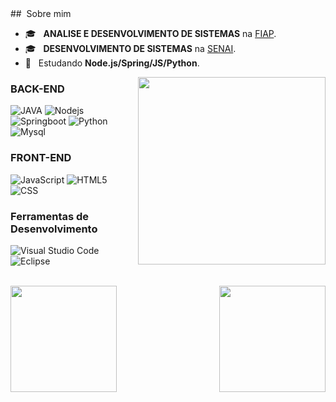 <div>
## &nbsp;Sobre mim

- 🎓 &nbsp; **ANALISE E DESENVOLVIMENTO DE SISTEMAS** na <a href="https://www.fiap.com.br/">FIAP</a>.
- 🎓 &nbsp; **DESENVOLVIMENTO DE SISTEMAS** na <a href="https://www.sp.senai.br/">SENAI</a>.
- 🌱 &nbsp; Estudando **Node.js/Spring/JS/Python**.

<img align="right" height="300em" src="https://cdn141.picsart.com/351903186045211.png">

### BACK-END

![JAVA](https://img.shields.io/badge/-JAVA-191A1E?style=for-the-badge&logo=java)
![Nodejs](https://img.shields.io/badge/-nodejs-191A1E?style=for-the-badge&logo=nodedotjs)
![Springboot](https://img.shields.io/badge/-springboot-191A1E?style=for-the-badge&logo=springboot)
![Python](https://img.shields.io/badge/-python-191A1E?style=for-the-badge&logo=python)
![Mysql](https://img.shields.io/badge/-mysql-191A1E?style=for-the-badge&logo=mysql)

### FRONT-END

![JavaScript](https://img.shields.io/badge/-JavaScript-2D2A35?style=for-the-badge&logo=javascript)
![HTML5](https://img.shields.io/badge/-HTML5-2D2A35?style=for-the-badge&logo=HTML5)
![CSS](https://img.shields.io/badge/-CSS-2D2A35?style=for-the-badge&logo=CSS3&logoColor=1572B6)

### Ferramentas de Desenvolvimento

![Visual Studio Code](https://img.shields.io/badge/-Visual%20Studio%20Code-4D627F?style=for-the-badge&logo=visual-studio-code&logoColor=007ACC)
![Eclipse](https://img.shields.io/badge/-Eclipse-4D627F?style=for-the-badge&logo=eclipse-ide&logoColor=2C2255)

</div>
<br/>

<div>
<img align="left"  height="170em"  src="https://github-readme-stats.vercel.app/api?username=QueijoQualho&show_icons=true&theme=dracula&hide_border=true">
<img align="right" height="170em" src="https://github-readme-stats.vercel.app/api/top-langs/?username=QueijoQualho&layout=compact&theme=dracula&hide_border=true">
</div>

<br/>
